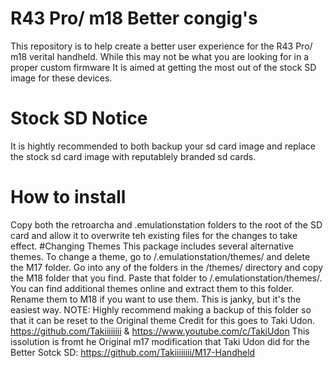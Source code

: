 # R43 Pro/ m18 Better congig's
This repository is to help create a better user experience for the R43 Pro/ m18 verital handheld.  While this may not be what you are looking for in a proper custom firmware It is aimed at getting the most out of the stock SD image for these devices.
# Stock SD Notice
It is hightly recommended to both backup your sd card image and replace the stock sd card image with reputablely branded sd cards.
# How to install
Copy both the retroarcha and .emulationstation folders to the root of the SD card and allow it to overwrite teh existing files for the changes to take effect.
#Changing Themes
This package includes several alternative themes. To change a theme, go to /.emulationstation/themes/ and delete the M17 folder. Go into any of the folders in the /themes/ directory and copy the M18 folder that you find. Paste that folder to /.emulationstation/themes/. You can find additional themes online and extract them to this folder. Rename them to M18 if you want to use them. This is janky, but it's the easiest way.  NOTE:  Highly recommend making a backup of this folder so that it can be reset to the Original theme
Credit for this goes to Taki Udon.  https://github.com/Takiiiiiiii & https://www.youtube.com/c/TakiUdon 
This issolution is fromt he Original m17 modification that Taki Udon did for the Better Sotck SD:  https://github.com/Takiiiiiiii/M17-Handheld
